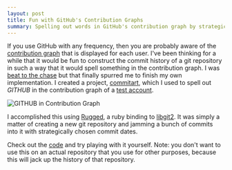 ```yaml
---
layout: post
title: Fun with GitHub's Contribution Graphs
summary: Spelling out words in GitHub's contribution graph by strategically constructing a commit history
---
```


If you use GitHub with any frequency, then you are probably aware of the
[contribution graph](https://github.com/blog/1360-introducing-contributions)
that is displayed for each user. I've been thinking
for a while that it would be fun to construct the commit history of a git
repository in such a way that it would spell something in the contribution
graph. I was [beat to the chase](https://github.com/gelstudios/gitfiti)
but that finally spurred me to finish my
own implementation. I created a project,
[commitart](https://github.com/jbranchaud/commitart), which I used to
spell out *GITHUB* in the contribution graph of a
[test account](https://github.com/commitart).

<img src="http://i.imgur.com/e6DlzfA.png" alt="GITHUB in Contribution Graph">

<!-- more -->

I accomplished this using [Rugged](https://github.com/libgit2/rugged),
a ruby binding to [libgit2](https://github.com/libgit2/libgit2). It was
simply a matter of creating a new git repository and jamming a bunch of
commits into it with strategically chosen commit dates.

Check out the [code](https://github.com/jbranchaud/commitart)
and try playing with it yourself. Note: you don't
want to use this on an actual repository that you use for other purposes,
because this will jack up the history of that repository.
